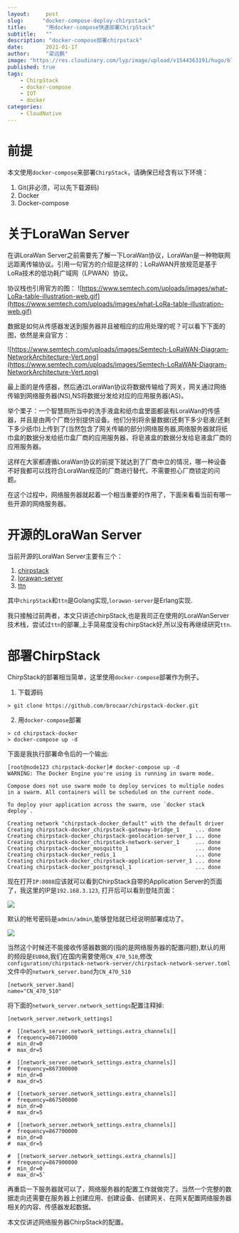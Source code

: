 ```yaml
---
layout:     post 
slug:      "docker-compose-deploy-chirpstack"
title:      "用docker-compose快速部署ChirpStack"
subtitle:   ""
description: "docker-compose部署chirpstack"
date:       2021-01-17
author:     "梁远鹏"
image: "https://res.cloudinary.com/lyp/image/upload/v1544363191/hugo/blog.github.io/743a4e9227e1f14cb24a1eb6db29e183.jpg"
published: true
tags:
    - ChirpStack
    - docker-compose 
    - IOT
    - docker
categories: 
    - CloudNative
---
```


# 前提

本文使用`docker-compose`来部署`ChirpStack`，请确保已经含有以下环境：  

1. Git(非必须，可以先下载源码)  
2. Docker  
3. Docker-compose

# 关于LoraWan Server  

在讲LoraWan Server之前需要先了解一下LoraWan协议，LoraWan是一种物联网远距离传输协议。引用一句官方的介绍是这样的：LoRaWAN开放规范是基于LoRa技术的低功耗广域网（LPWAN）协议。   

协议栈也引用官方的图：
![https://www.semtech.com/uploads/images/what-LoRa-table-illustration-web.gif](https://www.semtech.com/uploads/images/what-LoRa-table-illustration-web.gif)  


数据是如何从传感器发送到服务器并且被相应的应用处理的呢？可以看下下面的图，依然是来自官方：

![https://www.semtech.com/uploads/images/Semtech-LoRaWAN-Diagram-NetworkArchitecture-Vert.png](https://www.semtech.com/uploads/images/Semtech-LoRaWAN-Diagram-NetworkArchitecture-Vert.png)

 最上面的是传感器，然后通过LoraWan协议将数据传输给了网关，网关通过网络传输到网络服务器(NS),NS将数据分发给对应的应用服务器(AS)。  
 
 举个栗子：一个智慧厕所当中的洗手液盒和纸巾盒里面都装有LoraWan的传感器，并且是由两个厂商分别提供设备。他们分别将余量数据(还剩下多少皂液/还剩下多少纸巾)上传到了(当然包含了网关传输的部分)网络服务器,网络服务器就将纸巾盒的数据分发给纸巾盒厂商的应用服务器，将皂液盒的数据分发给皂液盒厂商的应用服务器。  
 
 这样在大家都遵循LoraWan协议的前提下就达到了厂商中立的情况，哪一种设备不好我都可以找符合LoraWan规范的厂商进行替代，不需要担心厂商锁定的问题。  
 
在这个过程中，网络服务器就起着一个相当重要的作用了，下面来看看当前有哪一些开源的网络服务器。

# 开源的LoraWan Server
当前开源的LoraWan Server主要有三个：  
1. [chirpstack](https://www.chirpstack.io/)  
2. [lorawan-server](https://github.com/gotthardp/lorawan-server)  
3. [ttn](https://github.com/TheThingsNetwork/ttn)  

其中`chirpStack`和`ttn`是Golang实现,`lorawan-server`是Erlang实现.  

我只接触过前两者，本文只讲述chirpStack,也是我司正在使用的LoraWanServer技术栈，尝试过`ttn`的部署,上手简易度没有chirpStack好,所以没有再继续研究`ttn`.  

# 部署ChirpStack  

ChirpStack的部署相当简单，这里使用`docker-compose`部署作为例子。  


1. 下载源码 
```
> git clone https://github.com/brocaar/chirpstack-docker.git
```  

2. 用`docker-compose`部署  
```
> cd chirpstack-docker  
> docker-compose up -d
```  

下面是我执行部署命令后的一个输出:  
```
[root@node123 chirpstack-docker]# docker-compose up -d
WARNING: The Docker Engine you're using is running in swarm mode.

Compose does not use swarm mode to deploy services to multiple nodes in a swarm. All containers will be scheduled on the current node.

To deploy your application across the swarm, use `docker stack deploy`.

Creating network "chirpstack-docker_default" with the default driver
Creating chirpstack-docker_chirpstack-gateway-bridge_1     ... done
Creating chirpstack-docker_chirpstack-geolocation-server_1 ... done
Creating chirpstack-docker_chirpstack-network-server_1     ... done
Creating chirpstack-docker_mosquitto_1                     ... done
Creating chirpstack-docker_redis_1                         ... done
Creating chirpstack-docker_chirpstack-application-server_1 ... done
Creating chirpstack-docker_postgresql_1                    ... done
```  

现在打开`IP:8080`应该就可以看到ChirpStack自带的Application Server的页面了，我这里的IP是`192.168.3.123`, 打开后可以看到登陆页面：   

![](https://res.cloudinary.com/lyp/image/upload/v1610944764/hugo/blog.github.io/chirpstack/chirpstack-login.png)  

默认的帐号密码是`admin/admin`,能够登陆就已经说明部署成功了。  

![](https://res.cloudinary.com/lyp/image/upload/v1610944738/hugo/blog.github.io/chirpstack/chirpstack-dashboard.png)  

当然这个时候还不能接收传感器数据的(指的是网络服务器的配置问题),默认的用的频段是`EU868`,我们在国内需要使用`CN_470_510`,修改`configuration/chirpstack-network-server/chirpstack-network-server.toml`文件中的`network_server.band`为`CN_470_510`   
```
[network_server.band]
name="CN_470_510"
```  

将下面的`network_server.network_settings`配置注释掉:  
```
[network_server.network_settings]

#  [[network_server.network_settings.extra_channels]]
#  frequency=867100000
#  min_dr=0
#  max_dr=5

#  [[network_server.network_settings.extra_channels]]
#  frequency=867300000
#  min_dr=0
#  max_dr=5

#  [[network_server.network_settings.extra_channels]]
#  frequency=867500000
#  min_dr=0
#  max_dr=5

#  [[network_server.network_settings.extra_channels]]
#  frequency=867700000
#  min_dr=0
#  max_dr=5

#  [[network_server.network_settings.extra_channels]]
#  frequency=867900000
#  min_dr=0
#  max_dr=5`
```

再重启一下服务器就可以了，网络服务器的配置工作就做完了。当然一个完整的数据走向还需要在服务器上创建应用、创建设备、创建网关、在网关配置网络服务器相关的内容、传感器发起数据。  

本文仅讲述网络服务器ChirpStack的配置。